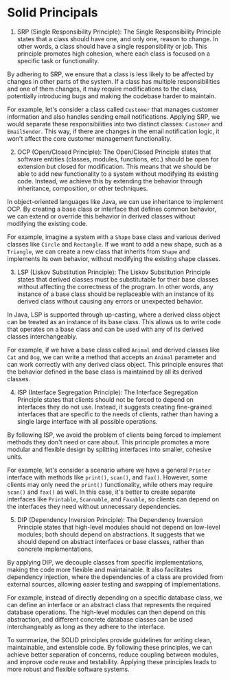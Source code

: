# Solid Principals

1. SRP (Single Responsibility Principle):
The Single Responsibility Principle states that a class should have one, and only one, reason to change. In other words, a class should have a single responsibility or job. This principle promotes high cohesion, where each class is focused on a specific task or functionality.

By adhering to SRP, we ensure that a class is less likely to be affected by changes in other parts of the system. If a class has multiple responsibilities and one of them changes, it may require modifications to the class, potentially introducing bugs and making the codebase harder to maintain.

For example, let's consider a class called `Customer` that manages customer information and also handles sending email notifications. Applying SRP, we would separate these responsibilities into two distinct classes: `Customer` and `EmailSender`. This way, if there are changes in the email notification logic, it won't affect the core customer management functionality.

2. OCP (Open/Closed Principle):
The Open/Closed Principle states that software entities (classes, modules, functions, etc.) should be open for extension but closed for modification. This means that we should be able to add new functionality to a system without modifying its existing code. Instead, we achieve this by extending the behavior through inheritance, composition, or other techniques.

In object-oriented languages like Java, we can use inheritance to implement OCP. By creating a base class or interface that defines common behavior, we can extend or override this behavior in derived classes without modifying the existing code.

For example, imagine a system with a `Shape` base class and various derived classes like `Circle` and `Rectangle`. If we want to add a new shape, such as a `Triangle`, we can create a new class that inherits from `Shape` and implements its own behavior, without modifying the existing shape classes.

3. LSP (Liskov Substitution Principle):
The Liskov Substitution Principle states that derived classes must be substitutable for their base classes without affecting the correctness of the program. In other words, any instance of a base class should be replaceable with an instance of its derived class without causing any errors or unexpected behavior.

In Java, LSP is supported through up-casting, where a derived class object can be treated as an instance of its base class. This allows us to write code that operates on a base class and can be used with any of its derived classes interchangeably.

For example, if we have a base class called `Animal` and derived classes like `Cat` and `Dog`, we can write a method that accepts an `Animal` parameter and can work correctly with any derived class object. This principle ensures that the behavior defined in the base class is maintained by all its derived classes.

4. ISP (Interface Segregation Principle):
The Interface Segregation Principle states that clients should not be forced to depend on interfaces they do not use. Instead, it suggests creating fine-grained interfaces that are specific to the needs of clients, rather than having a single large interface with all possible operations.

By following ISP, we avoid the problem of clients being forced to implement methods they don't need or care about. This principle promotes a more modular and flexible design by splitting interfaces into smaller, cohesive units.

For example, let's consider a scenario where we have a general `Printer` interface with methods like `print()`, `scan()`, and `fax()`. However, some clients may only need the `print()` functionality, while others may require `scan()` and `fax()` as well. In this case, it's better to create separate interfaces like `Printable`, `Scannable`, and `Faxable`, so clients can depend on the interfaces they need without unnecessary dependencies.

5. DIP (Dependency Inversion Principle):
The Dependency Inversion Principle states that high-level modules should not depend on low-level modules; both should depend on abstractions. It suggests that we should depend on abstract interfaces or base classes, rather than concrete implementations.

By applying DIP, we decouple classes from specific implementations, making the code more flexible and maintainable. It also facilitates dependency injection, where the dependencies of a class are provided from external sources, allowing easier testing and swapping of implementations.

For example, instead of directly depending on a specific database class, we can define an interface or an abstract class that represents the required database operations. The high-level modules can then depend on this abstraction, and different concrete database classes can be used interchangeably as long as they adhere to the interface.

To summarize, the SOLID principles provide guidelines for writing clean, maintainable, and extensible code. By following these principles, we can achieve better separation of concerns, reduce coupling between modules, and improve code reuse and testability. Applying these principles leads to more robust and flexible software systems.